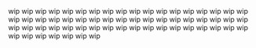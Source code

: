wip
wip
wip
wip
wip
wip
wip
wip
wip
wip
wip
wip
wip
wip
wip
wip
wip
wip
wip
wip
wip
wip
wip
wip
wip
wip
wip
wip
wip
wip
wip
wip
wip
wip
wip
wip
wip
wip
wip
wip
wip
wip
wip
wip
wip
wip
wip
wip
wip
wip
wip
wip
wip
wip
wip
wip
wip
wip
wip
wip
wip
